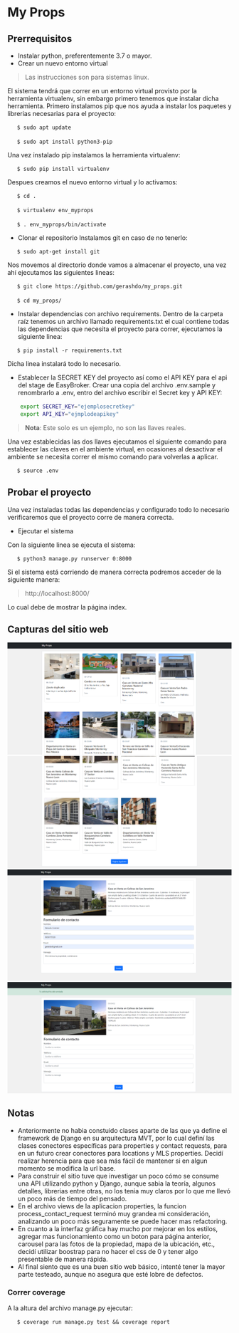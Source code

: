# My Props

## Prerrequisitos
- Instalar python, preferentemente 3.7 o mayor.
- Crear un nuevo entorno virtual

> Las instrucciones son para sistemas linux.

El sistema tendrá que correr en un entorno virtual provisto por la herramienta virtualenv, sin embargo primero tenemos que instalar dicha herramienta.
Primero instalamos pip que nos ayuda a instalar los paquetes y librerias necesarias para el proyecto:
```shell
   $ sudo apt update

   $ sudo apt install python3-pip
   ```
Una vez instalado pip instalamos la herramienta virtualenv:
```shell
   $ sudo pip install virtualenv
   ```
Despues creamos el nuevo entorno virtual y lo activamos:
```shell
   $ cd .

   $ virtualenv env_myprops

   $ . env_myprops/bin/activate
   ```

- Clonar el repositorio
Instalamos git en caso de no tenerlo:
```shell
   $ sudo apt-get install git
   ```
Nos movemos al directorio donde vamos a almacenar el proyecto, una vez ahí ejecutamos las siguientes lineas:
```shell
   $ git clone https://github.com/gerashdo/my_props.git

   $ cd my_props/
   ```

- Instalar dependencias con archivo requirements.
Dentro de la carpeta raíz tenemos un archivo llamado requirements.txt el cual contiene todas las dependencias que necesita el proyecto para correr, ejecutamos la siguiente linea:
```shell
   $ pip install -r requirements.txt
   ```
Dicha linea instalará todo lo necesario.

- Establecer la SECRET KEY del proyecto así como el API KEY para el api del stage de EasyBroker.
Crear una copia del archivo .env.sample y renombrarlo a .env, entro del archivo escribir el Secret key y API KEY:
```sh
    export SECRET_KEY="ejemplosecretkey"
    export API_KEY="ejmplodeapikey"
```
> **Nota**: Este solo es un ejemplo, no son las llaves reales.

Una vez establecidas las dos llaves ejecutamos el siguiente comando para establecer las claves en el ambiente virtual, en ocasiones al desactivar el ambiente se necesita correr el mismo comando para volverlas a aplicar.

```shell
   $ source .env
```

## Probar el proyecto
Una vez instaladas todas las dependencias y configurado todo lo necesario verificaremos que el proyecto corre de manera correcta.

- Ejecutar el sistema

Con la siguiente linea se ejecuta el sistema:
```shell
   $ python3 manage.py runserver 0:8000 
```
Si el sistema está corriendo de manera correcta podremos acceder de la siguiente manera:
   > http://localhost:8000/

Lo cual debe de mostrar la página index.

## Capturas del sitio web

![Index](doc/screen_1.png)
![Index inferior](doc/screen_2.png)
![Propiedad y formulario](doc/screen_3.png)
![Request exitosa](doc/screen_4.png)


## Notas
- Anteriormente no habia constuido clases aparte de las que ya define el framework de Django en su arquitectura MVT, por lo cual definí las clases conectores específicas para properties y contact requests, para en un futuro crear conectores para locations y MLS properties. Decidí realizar herencia para que sea más fácil de mantener si en algun momento se modifica la url base.
- Para construir el sitio tuve que investigar un poco cómo se consume una API utilizando python y Django, aunque sabia la teoría, algunos detalles, librerias entre otras, no los tenia muy claros por lo que me llevó un poco más de tiempo del pensado.
- En el archivo views de la aplicacion properties, la funcion process_contact_request terminó muy grandea mi consideración, analizando un poco más seguramente se puede hacer mas refactoring.
- En cuanto a la interfaz gráfica hay mucho por mejorar en los estilos, agregar mas funcionamiento como un boton para página anterior, carousel para las fotos de la propiedad, mapa de la ubicación, etc., decidí utilizar boostrap para no hacer el css de 0 y tener algo presentable de manera rápida.
- Al final siento que es una buen sitio web básico, intenté tener la mayor parte testeado, aunque no asegura que esté lobre de defectos.

### Correr coverage

A la altura del archivo manage.py ejecutar:
```shell
   $ coverage run manage.py test && coverage report 
```
